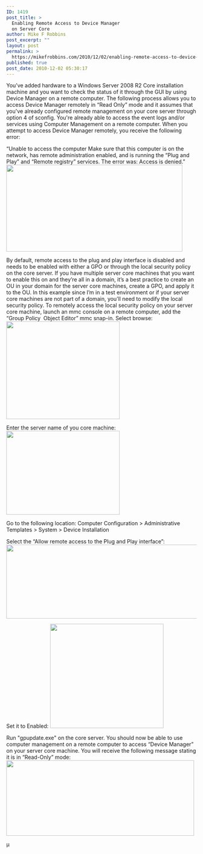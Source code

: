 ```yaml
---
ID: 1419
post_title: >
  Enabling Remote Access to Device Manager
  on Server Core
author: Mike F Robbins
post_excerpt: ""
layout: post
permalink: >
  https://mikefrobbins.com/2010/12/02/enabling-remote-access-to-device-manager-on-server-core/
published: true
post_date: 2010-12-02 05:30:17
---
```

You’ve added hardware to a Windows Server 2008 R2 Core installation machine and you want to check the status of it through the GUI by using Device Manager on a remote computer. The following process allows you to access Device Manager remotely in “Read Only” mode and it assumes that you've already configured remote management on your core server through option 4 of sconfig. You're already able to access the event logs and/or services using Computer Management on a remote computer. When you attempt to access Device Manager remotely, you receive the following error:

“Unable to access the computer Make sure that this computer is on the network, has remote administration enabled, and is running the “Plug and Play” and “Remote registry” services. The error was: Access is denied.”
<a href="http://mikefrobbins.com/wp-content/uploads/2010/12/radmsc1.png"><img class="alignnone size-full wp-image-1424" title="radmsc1" src="http://mikefrobbins.com/wp-content/uploads/2010/12/radmsc1.png" alt="" width="466" height="229" /></a>

By default, remote access to the plug and play interface is disabled and needs to be enabled with either a GPO or through the local security policy on the core server. If you have multiple server core machines that you want to enable this on and they’re all in a domain, it’s a best practice to create an OU in your domain for the server core machines, create a GPO, and apply it to the OU. In this example since I’m in a test environment or if your server core machines are not part of a domain, you’ll need to modify the local security policy. To remotely access the local security policy on your server core machine, launch an mmc console on a remote computer, add the “Group Policy  Object Editor” mmc snap-in. Select browse:
<a href="http://mikefrobbins.com/wp-content/uploads/2010/12/radmsc2.png"><img class="alignnone size-medium wp-image-1425" title="radmsc2" src="http://mikefrobbins.com/wp-content/uploads/2010/12/radmsc2.png?w=300" alt="" width="300" height="258" /></a>

Enter the server name of you core machine:
<a href="http://mikefrobbins.com/wp-content/uploads/2010/12/radmsc3.png"><img class="alignnone size-medium wp-image-1426" title="radmsc3" src="http://mikefrobbins.com/wp-content/uploads/2010/12/radmsc3.png?w=300" alt="" width="300" height="221" /></a>

Go to the following location:
Computer Configuration &gt; Administrative Templates &gt; System &gt; Device Installation

Select the “Allow remote access to the Plug and Play interface”:
<a href="http://mikefrobbins.com/wp-content/uploads/2010/12/radmsc4.png"><img class="alignnone size-full wp-image-1427" title="radmsc4" src="http://mikefrobbins.com/wp-content/uploads/2010/12/radmsc4.png" alt="" width="624" height="195" /></a>

Set it to Enabled:
<a href="http://mikefrobbins.com/wp-content/uploads/2010/12/radmsc5.png"><img class="alignnone size-medium wp-image-1428" title="radmsc5" src="http://mikefrobbins.com/wp-content/uploads/2010/12/radmsc5.png?w=300" alt="" width="300" height="275" /></a>

Run "gpupdate.exe" on the core server. You should now be able to use computer management on a remote computer to access “Device Manager” on your server core machine. You will receive the following message stating it is in “Read-Only” mode:
<a href="http://mikefrobbins.com/wp-content/uploads/2010/12/radmsc6.png"><img class="alignnone size-full wp-image-1429" title="radmsc6" src="http://mikefrobbins.com/wp-content/uploads/2010/12/radmsc6.png" alt="" width="497" height="199" /></a>

µ